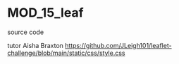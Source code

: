 # MOD_15_leaf

source code 

tutor Aisha Braxton
https://github.com/JLeigh101/leaflet-challenge/blob/main/static/css/style.css
